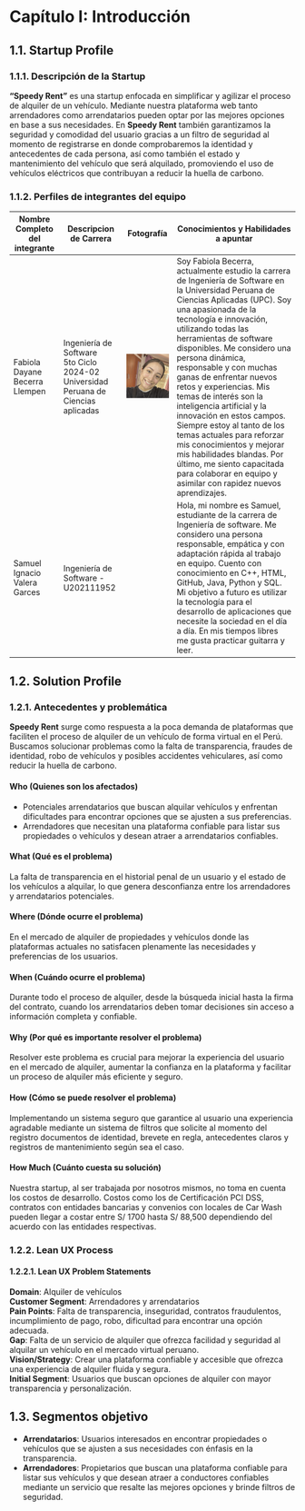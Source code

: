 # Capítulo I: Introducción

## 1.1. Startup Profile

### 1.1.1. Descripción de la Startup

**“Speedy Rent”** es una startup enfocada en simplificar y agilizar el proceso de alquiler de un vehículo. Mediante nuestra plataforma web tanto arrendadores como arrendatarios pueden optar por las mejores opciones en base a sus necesidades. En **Speedy Rent** también garantizamos la seguridad y comodidad del usuario gracias a un filtro de seguridad al momento de registrarse en donde comprobaremos la identidad y antecedentes de cada persona, así como también el estado y mantenimiento del vehículo que será alquilado, promoviendo el uso de vehículos eléctricos que contribuyan a reducir la huella de carbono.

### 1.1.2. Perfiles de integrantes del equipo


| Nombre Completo del integrante       | Descripcion de Carrera                                                                           | Fotografía                                      | Conocimientos y Habilidades a apuntar                                                                                                                                                                                                                                               |
| ------------------------------------ | ------------------------------------------------------------------------------------------------ | ----------------------------------------------- | ----------------------------------------------------------------------------------------------------------------------------------------------------------------------------------------------------------------------------------------------------------------------------------- |
| Fabiola Dayane Becerra Llempen| Ingeniería de Software<br> 5to Ciclo <br> 2024-02 <br> Universidad Peruana de Ciencias aplicadas | ![alt text](Assets/Chapter-1/fabiola.png)| Soy Fabiola Becerra, actualmente estudio la carrera de Ingeniería de Software en la Universidad Peruana de Ciencias Aplicadas (UPC). Soy una apasionada de la tecnología e innovación, utilizando todas las herramientas de software disponibles. Me considero una persona dinámica, responsable y con muchas ganas de enfrentar nuevos retos y experiencias. Mis temas de interés son la inteligencia artificial y la innovación en estos campos. Siempre estoy al tanto de los temas actuales para reforzar mis conocimientos y mejorar mis habilidades blandas. Por último, me siento capacitada para colaborar en equipo y asimilar con rapidez nuevos aprendizajes. |
|Samuel Ignacio Valera Garces| Ingeniería de Software - U202111952  ||Hola, mi nombre es Samuel, estudiante de la carrera de Ingeniería de software. Me considero una persona responsable, empática y con adaptación rápida al trabajo en equipo. Cuento con conocimiento en C++, HTML, GitHub, Java, Python y SQL. Mi objetivo a futuro es utilizar la tecnología para el desarrollo de aplicaciones que necesite la sociedad en el día a día. En mis tiempos libres me gusta practicar guitarra y leer.|

## 1.2. Solution Profile

### 1.2.1. Antecedentes y problemática

**Speedy Rent** surge como respuesta a la poca demanda de plataformas que faciliten el proceso de alquiler de un vehículo de forma virtual en el Perú. Buscamos solucionar problemas como la falta de transparencia, fraudes de identidad, robo de vehículos y posibles accidentes vehiculares, así como reducir la huella de carbono.

#### Who (Quienes son los afectados)

- Potenciales arrendatarios que buscan alquilar vehículos y enfrentan dificultades para encontrar opciones que se ajusten a sus preferencias.
- Arrendadores que necesitan una plataforma confiable para listar sus propiedades o vehículos y desean atraer a arrendatarios confiables.

#### What (Qué es el problema)

La falta de transparencia en el historial penal de un usuario y el estado de los vehículos a alquilar, lo que genera desconfianza entre los arrendadores y arrendatarios potenciales.

#### Where (Dónde ocurre el problema)

En el mercado de alquiler de propiedades y vehículos donde las plataformas actuales no satisfacen plenamente las necesidades y preferencias de los usuarios.

#### When (Cuándo ocurre el problema)

Durante todo el proceso de alquiler, desde la búsqueda inicial hasta la firma del contrato, cuando los arrendatarios deben tomar decisiones sin acceso a información completa y confiable.

#### Why (Por qué es importante resolver el problema)

Resolver este problema es crucial para mejorar la experiencia del usuario en el mercado de alquiler, aumentar la confianza en la plataforma y facilitar un proceso de alquiler más eficiente y seguro.

#### How (Cómo se puede resolver el problema)

Implementando un sistema seguro que garantice al usuario una experiencia agradable mediante un sistema de filtros que solicite al momento del registro documentos de identidad, brevete en regla, antecedentes claros y registros de mantenimiento según sea el caso.

#### How Much (Cuánto cuesta su solución)

Nuestra startup, al ser trabajada por nosotros mismos, no toma en cuenta los costos de desarrollo. Costos como los de Certificación PCI DSS, contratos con entidades bancarias y convenios con locales de Car Wash pueden llegar a costar entre S/ 1700 hasta S/ 88,500 dependiendo del acuerdo con las entidades respectivas.

### 1.2.2. Lean UX Process

#### 1.2.2.1. Lean UX Problem Statements

**Domain**: Alquiler de vehículos  
**Customer Segment**: Arrendadores y arrendatarios  
**Pain Points**: Falta de transparencia, inseguridad, contratos fraudulentos, incumplimiento de pago, robo, dificultad para encontrar una opción adecuada.  
**Gap**: Falta de un servicio de alquiler que ofrezca facilidad y seguridad al alquilar un vehículo en el mercado virtual peruano.  
**Vision/Strategy**: Crear una plataforma confiable y accesible que ofrezca una experiencia de alquiler fluida y segura.  
**Initial Segment**: Usuarios que buscan opciones de alquiler con mayor transparencia y personalización.

## 1.3. Segmentos objetivo

- **Arrendatarios**: Usuarios interesados en encontrar propiedades o vehículos que se ajusten a sus necesidades con énfasis en la transparencia.
- **Arrendadores**: Propietarios que buscan una plataforma confiable para listar sus vehículos y que desean atraer a conductores confiables mediante un servicio que resalte las mejores opciones y brinde filtros de seguridad.
